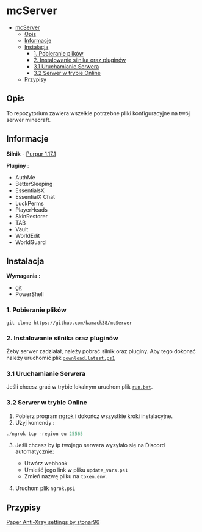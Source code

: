 # mcServer

<!-- TOC -->

- [mcServer](#mcserver)
  - [Opis](#opis)
  - [Informacje](#informacje)
  - [Instalacja](#instalacja)
    - [1. Pobieranie plików](#1-pobieranie-plików)
    - [2. Instalowanie silnika oraz pluginów](#2-instalowanie-silnika-oraz-pluginów)
    - [3.1 Uruchamianie Serwera](#31-uruchamianie-serwera)
    - [3.2 Serwer w trybie Online](#32-serwer-w-trybie-online)
  - [Przypisy](#przypisy)

<!-- /TOC -->
## Opis

To repozytorium zawiera wszelkie potrzebne pliki konfiguracyjne na twój serwer minecraft.

## Informacje

**Silnik** - [Purpur 1.17.1](https://purpur.pl3x.net/)

**Pluginy** :

- AuthMe
- BetterSleeping
- EssentialsX
- EssentialX Chat
- LuckPerms
- PlayerHeads
- SkinRestorer
- TAB
- Vault
- WorldEdit
- WorldGuard

## Instalacja

**Wymagania :**

- [git](https://git-scm.com/)
- PowerShell

### 1. Pobieranie plików

```git
git clone https://github.com/kamack38/mcServer
```

### 2. Instalowanie silnika oraz pluginów

Żeby serwer zadziałał, należy pobrać silnik oraz pluginy. Aby tego dokonać należy uruchomić plik [`download.latest.ps1`](./src/download.latest.ps1)

### 3.1 Uruchamianie Serwera

Jeśli chcesz grać w trybie lokalnym uruchom plik [`run.bat`](./src/run.bat).

### 3.2 Serwer w trybie Online

1. Pobierz program [ngrok](https://ngrok.com) i dokończ wszystkie kroki instalacyjne.
2. Użyj komendy :

```powershell
./ngrok tcp -region eu 25565
```

3. Jeśli chcesz by ip twojego serwera wysyłało się na Discord automatycznie:
    - Utwórz webhook
    - Umieść jego link w pliku `update_vars.ps1`
    - Zmień nazwę pliku na `token.env`.

4. Uruchom plik `ngrok.ps1`

## Przypisy

[Paper Anti-Xray settings by stonar96](https://gist.github.com/stonar96/ba18568bd91e5afd590e8038d14e245e)
